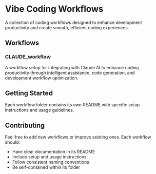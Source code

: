 # Vibe Coding Workflows

A collection of coding workflows designed to enhance development productivity and create smooth, efficient coding experiences.

## Workflows

### CLAUDE_workflow
A workflow setup for integrating with Claude AI to enhance coding productivity through intelligent assistance, code generation, and development workflow optimization.

## Getting Started

Each workflow folder contains its own README with specific setup instructions and usage guidelines.

## Contributing

Feel free to add new workflows or improve existing ones. Each workflow should:
- Have clear documentation in its README
- Include setup and usage instructions
- Follow consistent naming conventions
- Be self-contained within its folder